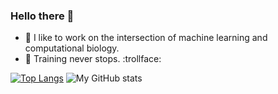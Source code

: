 ### Hello there 👋

- 🔭 I like to work on the intersection of machine learning and computational biology.
- :roller_coaster: Training never stops. :trollface:

[![Top Langs](https://github-readme-stats.vercel.app/api/top-langs/?username=chokerino&langs_count=8&layout=compact&theme=github_dark)](https://github.com/chokerino/github-readme-stats)
![My GitHub stats](https://github-readme-stats.vercel.app/api?username=chokerino&show_icons=true&layout=compact&theme=github_dark&hide=stars,prs)

<!--
**Chokerino/Chokerino** is a ✨ _special_ ✨ repository because its `README.md` (this file) appears on your GitHub profile.

Here are some ideas to get you started:

- 🔭 I’m currently working on ...
- 🌱 I’m currently learning ...
- 👯 I’m looking to collaborate on ...
- 🤔 I’m looking for help with ...
- 💬 Ask me about ...
- 📫 How to reach me: ...
- 😄 Pronouns: ...
- ⚡ Fun fact: ...
-->
